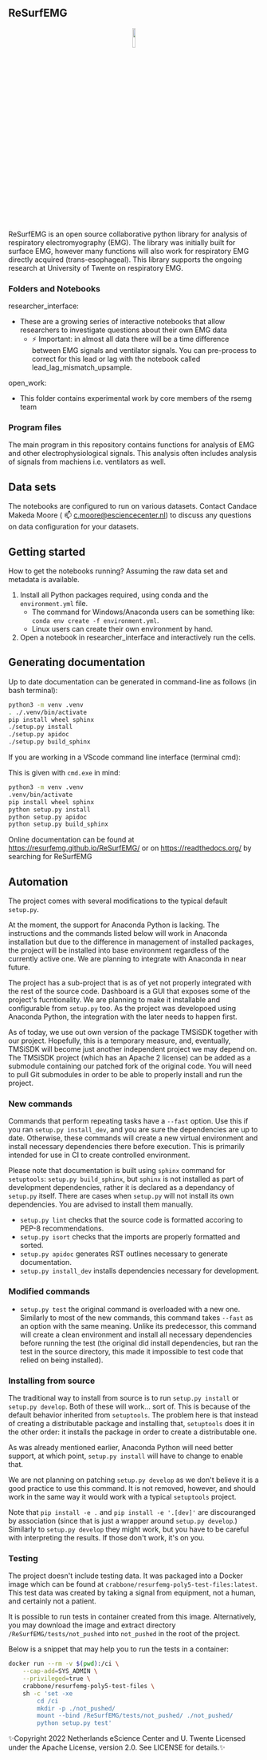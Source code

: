 ## ReSurfEMG
<p align="center">
    <img style="width: 10%; height: 10%" src="https://github.com/resurfemg/resurfemg/blob/main/resurfemg.png">
</p>

ReSurfEMG is an open source collaborative python library for analysis
of respiratory electromyography (EMG).  The library was initially
built for surface EMG, however many functions will also work for
respiratory EMG directly acquired (trans-esophageal).  This library
supports the ongoing research at University of Twente on respiratory
EMG.


### Folders and Notebooks

researcher_interface:
- These are a growing series of interactive notebooks that allow
  researchers to investigate questions about their own EMG data
  - ⚡ Important: in almost all data there will be a time 
  difference between EMG signals and ventilator signals. You can
  pre-process to correct for this lead or lag with the notebook
  called lead_lag_mismatch_upsample.

open_work:
- This folder contains experimental work by core members of the rsemg
  team


### Program files

The main program in this repository contains functions for analysis of
EMG and other electrophysiological signals. This analysis often includes
analysis of signals from machiens i.e. ventilators as well.


## Data sets

The notebooks are configured to run on various datasets.  Contact
Candace Makeda Moore ( 📫 c.moore@esciencecenter.nl) to discuss any
questions on data configuration for your datasets.


## Getting started

How to get the notebooks running? Assuming the raw data set and
metadata is available.

1. Install all Python packages required, using conda and the
   `environment.yml` file.
   * The command for Windows/Anaconda users can be something like:
     `conda env create -f environment.yml`.
   * Linux users can create their own environment by hand.
2. Open a notebook in researcher_interface and interactively run the
   cells.


## Generating documentation

Up to date documentation can be generated in command-line as follows
(in bash terminal):

``` sh
python3 -m venv .venv
. ./.venv/bin/activate
pip install wheel sphinx
./setup.py install
./setup.py apidoc
./setup.py build_sphinx
```

If you are working in a VScode command line interface (terminal cmd):

This is given with `cmd.exe` in mind:

``` sh
python3 -m venv .venv
.venv/bin/activate
pip install wheel sphinx
python setup.py install
python setup.py apidoc
python setup.py build_sphinx
```

Online documentation can be found at
https://resurfemg.github.io/ReSurfEMG/
or on https://readthedocs.org/ by searching for ReSurfEMG


## Automation

The project comes with several modifications to the typical
default `setup.py`.

At the moment, the support for Anaconda Python is lacking.  The
instructions and the commands listed below will work in Anaconda
installation but due to the difference in management of installed
packages, the project will be installed into base environment
regardless of the currently active one.  We are planning to integrate
with Anaconda in near future.

The project has a sub-project that is as of yet not properly
integrated with the rest of the source code.  Dashboard is a GUI that
exposes some of the project's fucntionality.  We are planning to make
it installable and configurable from `setup.py` too.  As the project
was developoed using Anaconda Python, the integration with the later
needs to happen first.

As of today, we use out own version of the package TMSiSDK together with our
project.  Hopefully, this is a temporary measure, and, eventually,
TMSiSDK will become just another independent project we may depend on.
The TMSiSDK project (which has an Apache 2 license) can be added as a submodule
containing our patched fork of the original code.
You will need to pull Git submodules in order to be able to properly
install and run the project.

### New commands

Commands that perform repeating tasks have a `--fast` option.  Use
this if you ran `setup.py install_dev`, and you are sure the
dependencies are up to date.  Otherwise, these commands will create a
new virtual environment and install necessary dependencies there
before execution.  This is primarily intended for use in CI to create
controlled environment.

Please note that documentation is built using `sphinx` command
for `setuptools`: `setup.py build_sphinx`, but `sphinx` is not
installed as part of development dependencies, rather it is declared
as a dependancy of `setup.py` itself.  There are cases when `setup.py`
will not install its own dependencies.  You are advised to install
them manually.

* `setup.py lint` checks that the source code is formatted accoring to
  PEP-8 recommendations.
* `setup.py isort` checks that the imports are properly formatted and
  sorted.
* `setup.py apidoc` generates RST outlines necessary to generate
  documentation.
* `setup.py install_dev` installs dependencies necessary for
  development.
  
### Modified commands

* `setup.py test` the original command is overloaded with a new one.
  Similarly to most of the new commands, this command takes `--fast`
  as an option with the same meaning.  Unlike its predecessor, this
  command will create a clean environment and install all necessary
  dependencies before running the test (the original did install
  dependencies, but ran the test in the source directory, this made it
  impossible to test code that relied on being installed).
  
  
### Installing from source

The traditional way to install from source is to run `setup.py
install` or `setup.py develop`.  Both of these will
work... sort of.  This is because of the default behavior inherited from
`setuptools`.  The problem here is that instead of creating a
distributable package and installing that, `setuptools` does it
in the other order: it installs the package in order to create a distributable
one.

As was already mentioned earlier, Anaconda Python will need better
support, at which point, `setup.py install` will have to change to
enable that.

We are not planning on patching `setup.py develop` as we don't believe
it is a good practice to use this command.  It is not removed,
however, and should work in the same way it would work with a typical
`setuptools` project.  

Note that `pip install -e .` and `pip install -e '.[dev]'` are
discouranged by association (since that is just a wrapper around
`setup.py develop`.)  Similarly to `setup.py develop` they might work,
but you have to be careful with interpreting the results.  If those
don't work, it's on you.


### Testing

The project doesn't include testing data.  It was packaged into a Docker
image which can be found at `crabbone/resurfemg-poly5-test-files:latest`.
This test data was created by taking a signal from equipment, not a human,
and certainly not a patient.

It is possible to run tests in container created from this image.
Alternatively, you may download the image and extract directory
`/ReSurfEMG/tests/not_pushed` into `not_pushed` in the root of the
project.

Below is a snippet that may help you to run the tests in a container:

``` sh
docker run --rm -v $(pwd):/ci \
    --cap-add=SYS_ADMIN \
    --privileged=true \
    crabbone/resurfemg-poly5-test-files \
    sh -c 'set -xe
        cd /ci
        mkdir -p ./not_pushed/
        mount --bind /ReSurfEMG/tests/not_pushed/ ./not_pushed/
        python setup.py test'
```


✨Copyright 2022 Netherlands eScience Center and U. Twente
Licensed under the Apache License, version 2.0. See LICENSE for details.✨

<!--
**ReSurfEMG/ReSurfEMG** is a ✨ _special_ ✨ repository because its `README.md` (this file) appears on your GitHub profile.

Here are some ideas to get you started:

- 🔭 I’m currently working on ...
- 🌱 I’m currently learning ...
- 👯 I’m looking to collaborate on ...
- 🤔 I’m looking for help with ...
- 💬 Ask me about ...
- 📫 How to reach me: ...
- 😄 Pronouns: ...
- ⚡ Fun fact: ...
-->
